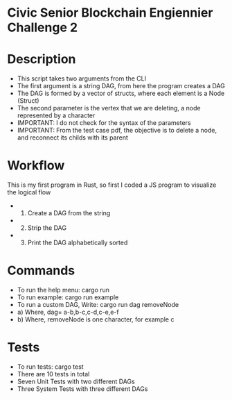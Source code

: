 # Civic Senior Blockchain Engiennier Challenge 2
# Description
* This script takes two arguments from the CLI
* The first argument is a string DAG, from here the program creates a DAG
* The DAG is formed by a vector of structs, where each element is a Node (Struct)
* The second parameter is the vertex that we are deleting, a node represented by a character
* IMPORTANT: I do not check for the syntax of the parameters
* IMPORTANT: From the test case pdf, the objective is to delete a node, and reconnect its childs with its parent

# Workflow
This is my first program in Rust, so first I coded a JS program to visualize the logical flow
* 1) Create a DAG from the string
* 2) Strip the DAG
* 3) Print the DAG alphabetically sorted

# Commands
* To run the help menu: cargo run
* To run example: cargo run example
* To run a custom DAG, Write: cargo run dag removeNode
*   a) Where, dag= a-b,b-c,c-d,c-e,e-f
*   b) Where, removeNode is one character, for example c

# Tests
* To run tests: cargo test
* There are 10 tests in total
* Seven Unit Tests with two different DAGs
* Three System Tests with three different DAGs